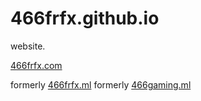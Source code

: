 # 466frfx.github.io
website.

[466frfx.com](https://466frfx.com)

formerly [466frfx.ml](https://466frfx.ml)
formerly [466gaming.ml](http://466gaming.ml)
